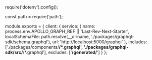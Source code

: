 require('dotenv').config();

const path = require('path');

module.exports = {
  client: {
    service: {
      name: process.env.APOLLO_GRAPH_REF || 'Last-Rev-Next-Starter',
      localSchemaFile: path.resolve(__dirname, './packages/graphql-sdk/schema.graphql'),
      url: 'http://localhost:5000/graphql'
    },
    includes: ['./packages/components/**/*.graphql', './packages/graphql-sdk/src/**/*.graphql'],
    excludes: ['**/generated/**']
  }
};
